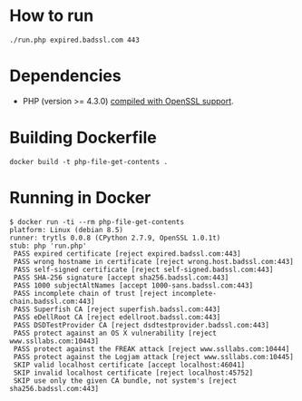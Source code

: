 # How to run

```console
./run.php expired.badssl.com 443
```

# Dependencies

  * PHP (version >= 4.3.0) [compiled with OpenSSL support](http://php.net/manual/en/openssl.installation.php).

# Building Dockerfile

```console
docker build -t php-file-get-contents .
```

# Running in Docker

```console
$ docker run -ti --rm php-file-get-contents
platform: Linux (debian 8.5)
runner: trytls 0.0.8 (CPython 2.7.9, OpenSSL 1.0.1t)
stub: php 'run.php'
 PASS expired certificate [reject expired.badssl.com:443]
 PASS wrong hostname in certificate [reject wrong.host.badssl.com:443]
 PASS self-signed certificate [reject self-signed.badssl.com:443]
 PASS SHA-256 signature [accept sha256.badssl.com:443]
 PASS 1000 subjectAltNames [accept 1000-sans.badssl.com:443]
 PASS incomplete chain of trust [reject incomplete-chain.badssl.com:443]
 PASS Superfish CA [reject superfish.badssl.com:443]
 PASS eDellRoot CA [reject edellroot.badssl.com:443]
 PASS DSDTestProvider CA [reject dsdtestprovider.badssl.com:443]
 PASS protect against an OS X vulnerability [reject www.ssllabs.com:10443]
 PASS protect against the FREAK attack [reject www.ssllabs.com:10444]
 PASS protect against the Logjam attack [reject www.ssllabs.com:10445]
 SKIP valid localhost certificate [accept localhost:46041]
 SKIP invalid localhost certificate [reject localhost:45752]
 SKIP use only the given CA bundle, not system's [reject sha256.badssl.com:443]
```
